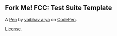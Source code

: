 Fork Me! FCC: Test Suite Template
---------------------------------


A [Pen](https://codepen.io/va1622/pen/mdJaYaV) by [vaibhav arya](https://codepen.io/va1622) on [CodePen](https://codepen.io).

[License](https://codepen.io/va1622/pen/mdJaYaV/license).
